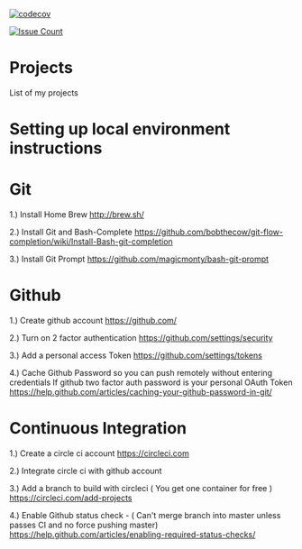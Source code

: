 [![codecov](https://codecov.io/gh/clickthisnick/projects/branch/master/graph/badge.svg)](https://codecov.io/gh/clickthisnick/projects)

[![Issue Count](https://codeclimate.com/github/clickthisnick/projects/badges/issue_count.svg)](https://codeclimate.com/github/clickthisnick/projects)

# Projects

List of my projects

# Setting up local environment instructions

# Git

1.) Install Home Brew
<http://brew.sh/>

2.) Install Git and Bash-Complete
<https://github.com/bobthecow/git-flow-completion/wiki/Install-Bash-git-completion>

3.) Install Git Prompt
<https://github.com/magicmonty/bash-git-prompt>

# Github

1.) Create github account
<https://github.com/>

2.) Turn on 2 factor authentication
<https://github.com/settings/security>

3.) Add a personal access Token
<https://github.com/settings/tokens>

4.) Cache Github Password so you can push remotely without entering credentials
If github two factor auth password is your personal OAuth Token
<https://help.github.com/articles/caching-your-github-password-in-git/>

# Continuous Integration

1.) Create a circle ci account
<https://circleci.com>

2.) Integrate circle ci with github account

3.) Add a branch to build with circleci  ( You get one container for free )
<https://circleci.com/add-projects>

4.) Enable Github status check - ( Can't merge branch into master unless passes CI and no force pushing master)
<https://help.github.com/articles/enabling-required-status-checks/>
